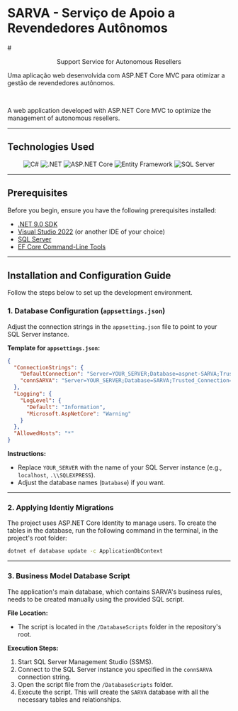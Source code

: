 # SARVA - Serviço de Apoio a Revendedores Autônomos
#<p align="center" fontsize="20px">Support Service for Autonomous Resellers</p>

<p align="left">
  Uma aplicação web desenvolvida com ASP.NET Core MVC para otimizar a gestão de revendedores autônomos.
</p>

<br>

<p align="left">
  A web application developed with ASP.NET Core MVC to optimize the management of autonomous resellers.
</p>

---

## Technologies Used

<div align="center">
  <img src="https://img.shields.io/badge/C%23-239120?style=for-the-badge&logo=csharp&logoColor=white" alt="C#">
  <img src="https://img.shields.io/badge/.NET-512BD4?style=for-the-badge&logo=dotnet&logoColor=white" alt=".NET">
  <img src="https://img.shields.io/badge/ASP.NET%20Core-512BD4?style=for-the-badge&logo=dotnet&logoColor=white" alt="ASP.NET Core">
  <img src="https://img.shields.io/badge/Entity%20Framework-512BD4?style=for-the-badge&logo=dotnet&logoColor=white" alt="Entity Framework">
  <img src="https://img.shields.io/badge/SQL%20Server-CC2927?style=for-the-badge&logo=microsoftsqlserver&logoColor=white" alt="SQL Server">
</div>

---

## Prerequisites

Before you begin, ensure you have the following prerequisites installed:

-   [.NET 9.0 SDK](https://dotnet.microsoft.com/download/dotnet/9.0)
-   [Visual Studio 2022](https://visualstudio.microsoft.com/) (or another IDE of your choice)
-   [SQL Server](https://www.microsoft.com/pt-br/sql-server/sql-server-downloads)
-   [EF Core Command-Line Tools](https://docs.microsoft.com/pt-br/ef/core/cli/dotnet)

---

## Installation and Configuration Guide

Follow the steps below to set up the development environment.

### 1. Database Configuration (`appsettings.json`)

Adjust the connection strings in the `appsetting.json` file to point to your SQL Server instance.

**Template for `appsettings.json`:**
```json
{
  "ConnectionStrings": {
    "DefaultConnection": "Server=YOUR_SERVER;Database=aspnet-SARVA;Trusted_Connection=True;TrustServerCertificate=True",
    "connSARVA": "Server=YOUR_SERVER;Database=SARVA;Trusted_Connection=True;TrustServerCertificate=True"
  },
  "Logging": {
    "LogLevel": {
      "Default": "Information",
      "Microsoft.AspNetCore": "Warning"
    }
  },
  "AllowedHosts": "*"
}
```

**Instructions:**
-   Replace `YOUR_SERVER` with the name of your SQL Server instance (e.g., `localhost`, `.\\SQLEXPRESS`).
-   Adjust the database names (`Database`) if you want.

---

### 2. Applying Identiy Migrations

The project uses ASP.NET Core Identity to manage users. To create the tables in the database, run the following command in the terminal, in the project's root folder:

```bash
dotnet ef database update -c ApplicationDbContext
```

---

### 3. Business Model Database Script

The application's main database, which contains SARVA's business rules, needs to be created manually using the provided SQL script.

**File Location:**
-   The script is located in the `/DatabaseScripts` folder in the repository's root.

**Execution Steps:**
1.  Start SQL Server Management Studio (SSMS).
2.  Connect to the SQL Server instance you specified in the `connSARVA` connection string.
3.  Open the script file from the `/DatabaseScripts` folder.
4.  Execute the script. This will create the `SARVA` database with all the necessary tables and relationships.
